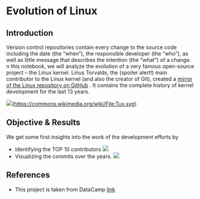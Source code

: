 # Evolution of Linux
## Introduction
Version control repositories contain every change to the source code including the date (the “when”), the responsible developer (the “who”), as well as little message that describes the intention (the “what”) of a change.
n this notebook, we will analyze the evolution of a very famous open-source project – the Linux kernel. 
Linus Torvalds, the (spoiler alert!) main contributor to the Linux kernel (and also the creator of Git), created a  [mirror of the Linux repository on GitHub](https://github.com/torvalds/linux/) . It contains the complete history of kernel development for the last 13 years.

![](Evolution%20of%20Linux/Tux.png)(https://commons.wikimedia.org/wiki/File:Tux.svg)


## Objective & Results
We get some first insights into the work of the development efforts by
* Identifying the TOP 10 contributors 
![](Evolution%20of%20Linux/Screen%20Shot%202018-11-02%20at%2021.47.08.png)
* Visualizing the commits over the years.
![](Evolution%20of%20Linux/Screen%20Shot%202018-11-02%20at%2021.47.18.png)

## References
* This project is taken from DataCamp [link](https://www.datacamp.com/home)
